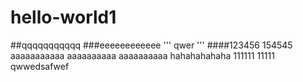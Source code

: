 # hello-world1
##qqqqqqqqqqq
###eeeeeeeeeeee
'''
qwer
'''
####123456
154545
aaaaaaaaaaa
aaaaaaaaaa
aaaaaaaaaa
hahahahahaha
111111
11111
qwwedsafwef

